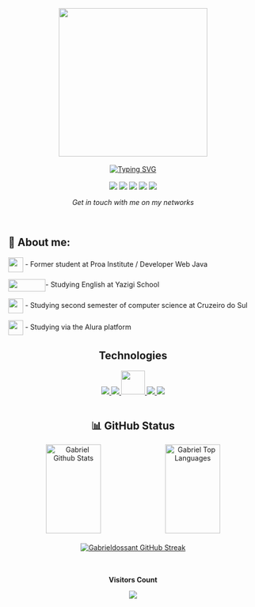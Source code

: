 <div align="center">
    <img width="300px" height="300px" src="https://user-images.githubusercontent.com/80858391/210861702-0873327f-f985-4718-b8ef-f4d017b872da.jpeg">
</div>

<br>
<div align="center">
   <a href="https://git.io/typing-svg"><img src="https://readme-typing-svg.demolab.com?font=Russo+One&size=35&pause=1000&color=102DF7&center=true&vCenter=true&width=900&lines=Hello+Everybody!;Computer+Science+student;Studying+to+become+a+developer;Nice+to+meet+you..." alt="Typing SVG" /></a>
</div><br>

<div align="center">
    <a href="mailto:gabrieldosantossilva17@gmail.com" target="_blank"><img src="https://img.shields.io/badge/Gmail-1C1C1C?style=for-the-badge&logo=gmail&logoColor=102DF7"></a>
    <a href="https://www.facebook.com/profile.php?id=100006772567066"><img src="https://img.shields.io/badge/Facebook-1C1C1C?style=for-the-badge&logo=facebook&logoColor=102DF7"></a>
    <a href="https://www.instagram.com/gabri6l_/"><img src="https://img.shields.io/badge/Instagram-1C1C1C?style=for-the-badge&logo=instagram&logoColor=102DF7"></a>
    <a href="https://twitter.com/gabigou_666"><img src="https://img.shields.io/badge/Twitter-1C1C1C?style=for-the-badge&logo=twitter&logoColor=102DF7"></a>
    <a href=""><img src="https://img.shields.io/badge/LinkedIn-1C1C1C?style=for-the-badge&logo=linkedin&logoColor=102DF7"></a>
    <p><i>Get in touch with me on my networks</i></p>
</div>

<br>


<h2>🤠 About me: </h2>
<div align-items="left">
    <p><img align="center" width="30px" height="30px" src="https://user-images.githubusercontent.com/80858391/211164909-016d5970-e086-496f-8ae3-bdee5dc8d213.png"> - Former student at Proa Institute / Developer Web Java</p>
    <p><img align="center" width="75px" height="25px" src="https://user-images.githubusercontent.com/80858391/211165648-4113e9f7-8b99-4e24-9c5f-b3d2f80fe7d5.png">- Studying English at Yazigi School</p>  
    <p><img align="center" width="30px" height="30px" src="https://user-images.githubusercontent.com/80858391/211166786-52a42558-6dc3-4cc5-a163-3db5bb65d903.png"> - Studying second semester of computer science at Cruzeiro do Sul</p>
    <p><img align="center" width="30px" height="30px" src="https://user-images.githubusercontent.com/80858391/211166596-7ef5b07b-29a2-4836-b8ea-9779aaca947c.jpg"> - Studying via the Alura platform</p> 
</div>

<h2 align="center">Technologies</h2>
<div align="center">
    <a href="https://www.w3.org/html/" target="_blank"> <img src="https://img.icons8.com/color/48/000000/html-5.png"/> </a>
    <a href="https://www.w3schools.com/css/" target="_blank"> <img src="https://img.icons8.com/color/48/000000/css3.png"/> </a>
    <a href="https://developer.mozilla.org/en-US/docs/Web/JavaScript" target="_blank"> <img src="https://img.icons8.com/color/48/000000/javascript.png"  width="48" height="48"/> </a> 
    <a target="_blank" href="https://www.java.com" > <img src="https://img.icons8.com/color/48/000000/java-coffee-cup-logo.png" /> </a>
    <a href="https://git-scm.com/" target="_blank"> <img src="https://img.icons8.com/color/48/000000/git.png"/> </a> 
</div>
<br>

<div align="center">
    <h2>📊 GitHub Status</h2>
    <a href="https://github.com/gabrieldossant/gabrieldossant.git"><img alt="Gabriel Github Stats" height="180em" width="47%" src="https://github-readme-stats.vercel.app/api?username=gabrieldossant&show_icons=true&count_private=true&title_color=102DF7FF&hide_border=true&bg_color=0D1117" /></a>
    <a href="https://github.com/gabrieldosssant/gabrieldossant.git"><img alt="Gabriel Top Languages" height="180em" width="47%" src="https://github-readme-stats.vercel.app/api/top-langs/?username=gabrieldossant&langs_count=8&count_private=true&layout=compact&title_color=102DF7FF&hide_border=true&bg_color=0D1117" /></a>
    <br/>
</div>

<br>
<div align="center">
    <a href="https://git.io/streak-stats">
    <img alt="Gabrieldossant GitHub Streak" src="https://streak-stats.demolab.com?user=gabrieldossant&theme=neon-dark" /></a>
</div>

<br>




<div align="center">
<br><p align="center"><b>Visitors Count</b></p>  
<p align="center"><img align="center" src="https://profile-counter.glitch.me/{gabrieldossant}/count.svg" /></p> 
<br>
</div>
